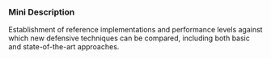 ### Mini Description

Establishment of reference implementations and performance levels against which new defensive techniques can be compared, including both basic and state-of-the-art approaches.
